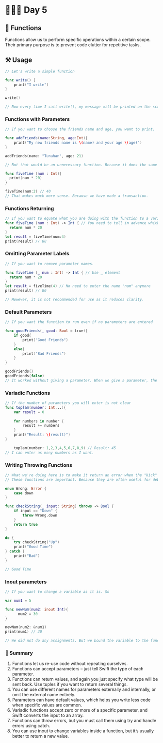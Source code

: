 # 👨🏻‍💻 Day 5

## 📖 Functions
Functions allow us to perform specific operations within a certain scope. Their primary purpose is to prevent code clutter for repetitive tasks.

## ⚒️ Usage 

```swift
// Let's write a simple function

func write() {
    print("I write")
}

write()

// Now every time I call write(), my message will be printed on the screen.
```

### Functions with Parameters

```swift
// If you want to choose the friends name and age, you want to print.

func addFriends(name:String, age:Int){
    print("My new friends name is \(name) and your age \(age)")
}

addFriends(name: "Tunahan", age: 21)

// But that would be an unnecessary function. Because it does the same job as print function.

func fiveTime (num : Int){
  print(num * 20)
}

fiveTime(num:2) // 40
// That makes much more sense. Because we have made a transaction.
```

### Functions Returning

```swift
// If you want to equate what you are doing with the function to a variable.
func fiveTime (num : Int) -> Int { // You need to tell in advance which type you want to return.
  return num * 20
}
let result = fiveTime(num:4)
print(result) // 80
```


### Omitting Parameter Labels

```swift
// If you want to remove parameter names.

func fiveTime (_ num : Int) -> Int { // Use _ element
  return num * 20
}
let result = fiveTime(4) // No need to enter the name "num" anymore
print(result) // 80

// However, it is not recommended for use as it reduces clarity.
```

### Default Parameters
```swift
// If you want the function to run even if no parameters are entered

func goodFriends(_ good: Bool = true){
    if good{
        print("Good Friends")
    }
    else{
        print("Bad Friends")
    }
}

goodFriends()
goodFriends(false)
// It worked without giving a parameter. When we give a parameter, the result has changed.
```

### Variadic Functions

```swift
// If the number of parameters you will enter is not clear
func toplam(number: Int...){
    var result = 0
    
    for numbers in number {
        result += numbers
    }
    print("Result: \(result)")
}

    toplam(number: 1,2,3,4,5,6,7,8,9) // Result: 45
// I can enter as many numbers as I want.
```

### Writing Throwing Functions 
```swift
// What we're doing here is to make it return an error when the "kick" string is entered into the parameter.
// These functions are important. Because they are often useful for debugging.

enum Wrong: Error {
    case down
}

func checkString(_ input: String) throws -> Bool {
    if input == "Down" {
        throw Wrong.down
    }
    return true
}

do {
    try checkString("Up")
    print("Good Time")
} catch {
    print("Bad")
}

// Good Time
```

### Inout parameters
```swift
// If you want to change a variable as it is. So

var num1 = 5

func newNum(num2: inout Int){
      num2 = 30
}

newNum(num2: &num1)
print(num1) // 30

// We did not do any assignments. But we bound the variable to the function for a while.
```


### 📖 Summary

1. Functions let us re-use code without repeating ourselves.
2. Functions can accept parameters – just tell Swift the type of each parameter.
3. Functions can return values, and again you just specify what type will be sent back. Use tuples if you want to return several things.
4. You can use different names for parameters externally and internally, or omit the external name entirely.
5. Parameters can have default values, which helps you write less code when specific values are common.
6. Variadic functions accept zero or more of a specific parameter, and Swift converts the input to an array.
7. Functions can throw errors, but you must call them using try and handle errors using catch.
8. You can use inout to change variables inside a function, but it’s usually better to return a new value.



































